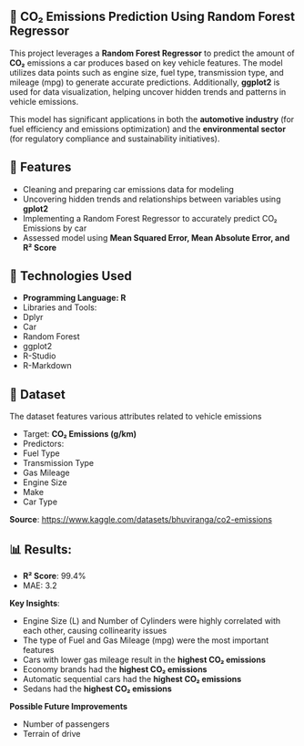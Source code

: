 ## 🚗 CO₂ Emissions Prediction Using Random Forest Regressor

This project leverages a **Random Forest Regressor** to predict the amount of **CO₂** emissions a car produces based on key vehicle features. The model utilizes data points such as engine size, fuel type, transmission type, and mileage (mpg) to generate accurate predictions. Additionally, **ggplot2** is used for data visualization, helping uncover hidden trends and patterns in vehicle emissions.

This model has significant applications in both the **automotive industry** (for fuel efficiency and emissions optimization) and the **environmental sector** (for regulatory compliance and sustainability initiatives).

## 📌 Features
 - Cleaning and preparing car emissions data for modeling 
 - Uncovering hidden trends and relationships between variables using **gplot2**
 - Implementing a Random Forest Regressor to accurately predict CO₂ Emissions by car
 - Assessed model using **Mean Squared Error, Mean Absolute Error, and R² Score**
 
 ## 📡 Technologies Used
  - **Programming Language: R**
  - Libraries and Tools:
   - Dplyr
   - Car
   - Random Forest
   - ggplot2
   - R-Studio
   - R-Markdown

## 📂 Dataset
The dataset features various attributes related to vehicle emissions
 - Target: **CO₂ Emissions (g/km)**
 - Predictors:
  - Fuel Type
  - Transmission Type
  - Gas Mileage
  - Engine Size
  - Make 
  - Car Type 

**Source**: https://www.kaggle.com/datasets/bhuviranga/co2-emissions
  
## 📊 Results:
- **R²  Score**: 99.4%
- MAE: 3.2

**Key Insights**: 
 - Engine Size (L) and Number of Cylinders were highly correlated with each other, causing collinearity issues
 - The type of Fuel and Gas Mileage (mpg) were the most important features 
 - Cars with lower gas mileage result in the **highest CO₂ emissions**
 - Economy brands had the **highest CO₂ emissions**
 - Automatic sequential cars had the **highest CO₂ emissions**
 - Sedans had the **highest CO₂ emissions**
 
 **Possible Future Improvements**
  - Number of passengers
  - Terrain of drive